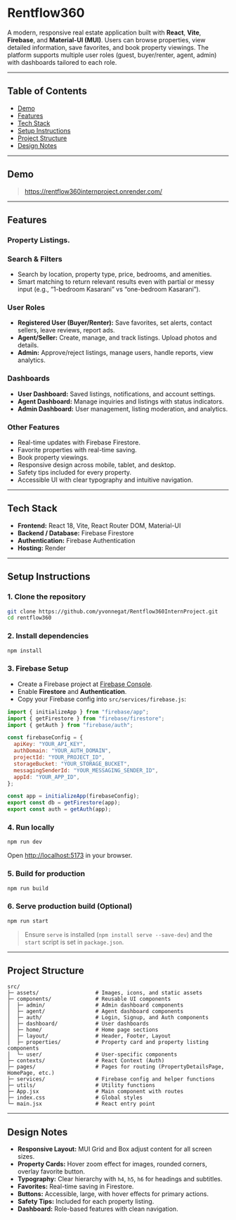 # Rentflow360

A modern, responsive real estate application built with **React**, **Vite**, **Firebase**, and **Material-UI (MUI)**. Users can browse properties, view detailed information, save favorites, and book property viewings. The platform supports multiple user roles (guest, buyer/renter, agent, admin) with dashboards tailored to each role.

---

## Table of Contents

* [Demo](#demo)
* [Features](#features)
* [Tech Stack](#tech-stack)
* [Setup Instructions](#setup-instructions)
* [Project Structure](#project-structure)
* [Design Notes](#design-notes)
---

## Demo

>https://rentflow360internproject.onrender.com/

---

## Features

### Property Listings.

### Search & Filters

* Search by location, property type, price, bedrooms, and amenities.
* Smart matching to return relevant results even with partial or messy input (e.g., “1-bedroom Kasarani” vs “one-bedroom Kasarani”).

### User Roles
* **Registered User (Buyer/Renter):** Save favorites, set alerts, contact sellers, leave reviews, report ads.
* **Agent/Seller:** Create, manage, and track listings. Upload photos and details.
* **Admin:** Approve/reject listings, manage users, handle reports, view analytics.

### Dashboards

* **User Dashboard:** Saved listings, notifications, and account settings.
* **Agent Dashboard:** Manage inquiries and listings with status indicators.
* **Admin Dashboard:** User management, listing moderation, and analytics.

### Other Features

* Real-time updates with Firebase Firestore.
* Favorite properties with real-time saving.
* Book property viewings.
* Responsive design across mobile, tablet, and desktop.
* Safety tips included for every property.
* Accessible UI with clear typography and intuitive navigation.

---

## Tech Stack

* **Frontend:** React 18, Vite, React Router DOM, Material-UI
* **Backend / Database:** Firebase Firestore
* **Authentication:** Firebase Authentication
* **Hosting:** Render

---

## Setup Instructions

### 1. Clone the repository

```bash
git clone https://github.com/yvonnegat/Rentflow360InternProject.git
cd rentflow360
```

### 2. Install dependencies

```bash
npm install
```

### 3. Firebase Setup

* Create a Firebase project at [Firebase Console](https://firebase.google.com/).
* Enable **Firestore** and **Authentication**.
* Copy your Firebase config into `src/services/firebase.js`:

```javascript
import { initializeApp } from "firebase/app";
import { getFirestore } from "firebase/firestore";
import { getAuth } from "firebase/auth";

const firebaseConfig = {
  apiKey: "YOUR_API_KEY",
  authDomain: "YOUR_AUTH_DOMAIN",
  projectId: "YOUR_PROJECT_ID",
  storageBucket: "YOUR_STORAGE_BUCKET",
  messagingSenderId: "YOUR_MESSAGING_SENDER_ID",
  appId: "YOUR_APP_ID",
};

const app = initializeApp(firebaseConfig);
export const db = getFirestore(app);
export const auth = getAuth(app);
```

### 4. Run locally

```bash
npm run dev
```

Open [http://localhost:5173](http://localhost:5173) in your browser.

### 5. Build for production

```bash
npm run build
```

### 6. Serve production build (Optional)

```bash
npm run start
```

> Ensure `serve` is installed (`npm install serve --save-dev`) and the `start` script is set in `package.json`.

---

## Project Structure

```
src/
├─ assets/                  # Images, icons, and static assets
├─ components/              # Reusable UI components
│  ├─ admin/                # Admin dashboard components
│  ├─ agent/                # Agent dashboard components
│  ├─ auth/                 # Login, Signup, and Auth components
│  ├─ dashboard/            # User dashboards
│  ├─ home/                 # Home page sections
│  ├─ layout/               # Header, Footer, Layout
│  ├─ properties/           # Property card and property listing components
│  └─ user/                 # User-specific components
├─ contexts/                # React Context (Auth)
├─ pages/                   # Pages for routing (PropertyDetailsPage, HomePage, etc.)
├─ services/                # Firebase config and helper functions
├─ utils/                   # Utility functions
├─ App.jsx                  # Main component with routes
├─ index.css                # Global styles
└─ main.jsx                 # React entry point
```

---

## Design Notes

* **Responsive Layout:** MUI Grid and Box adjust content for all screen sizes.
* **Property Cards:** Hover zoom effect for images, rounded corners, overlay favorite button.
* **Typography:** Clear hierarchy with `h4`, `h5`, `h6` for headings and subtitles.
* **Favorites:** Real-time saving in Firestore.
* **Buttons:** Accessible, large, with hover effects for primary actions.
* **Safety Tips:** Included for each property listing.
* **Dashboard:** Role-based features with clean navigation.





